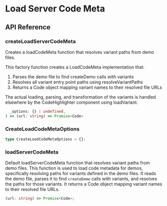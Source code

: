 # Load Server Code Meta

[//]: types.ts '<-- Autogenerated By (do not edit the following markdown directly)'

## API Reference

### createLoadServerCodeMeta

Creates a loadCodeMeta function that resolves variant paths from demo files.

This factory function creates a LoadCodeMeta implementation that:

1. Parses the demo file to find createDemo calls with variants
2. Resolves all variant entry point paths using resolveVariantPaths
3. Returns a Code object mapping variant names to their resolved file URLs

The actual loading, parsing, and transformation of the variants is handled
elsewhere by the CodeHighlighter component using loadVariant.

```typescript
  _options: {} | undefined,
) => (url: string) => Promise<Code>
```

### CreateLoadCodeMetaOptions

```typescript
type CreateLoadCodeMetaOptions = {};
```

### loadServerCodeMeta

Default loadServerCodeMeta function that resolves variant paths from demo files.
This function is used to load code metadata for demos, specifically resolving paths for variants defined in the demo files.
It reads the demo file, parses it to find `createDemo` calls with variants, and resolves the paths for those variants.
It returns a Code object mapping variant names to their resolved file URLs.

```typescript
(url: string) => Promise<Code>;
```
